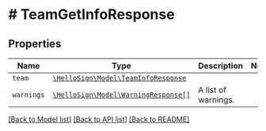 # # TeamGetInfoResponse



## Properties

Name | Type | Description | Notes
------------ | ------------- | ------------- | -------------
| `team` | [```\HelloSign\Model\TeamInfoResponse```](TeamInfoResponse.md) |    |  |
| `warnings` | [```\HelloSign\Model\WarningResponse[]```](WarningResponse.md) |  A list of warnings.  |  |

[[Back to Model list]](../../README.md#models) [[Back to API list]](../../README.md#endpoints) [[Back to README]](../../README.md)
